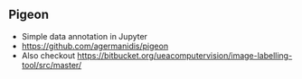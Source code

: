 ## Pigeon
* Simple data annotation in Jupyter
* https://github.com/agermanidis/pigeon
* Also checkout https://bitbucket.org/ueacomputervision/image-labelling-tool/src/master/